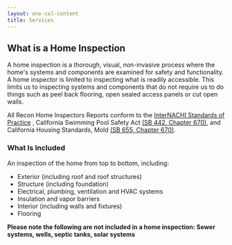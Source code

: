 ```yaml
---
layout: one-col-content
title: Services
---
```


## What is a Home Inspection

A home inspection is a thorough, visual, non-invasive process where the home's systems and components are examined for safety and functionality. A home inspector is limited to inspecting what is readily accessible. This limits us to inspecting systems and components that do not require us to do things such as peel back flooring, open sealed access panels or cut open walls.

All Recon Home Inspectors Reports conform to the [InterNACHI Standards of Practice](url) , California Swimming Pool Safety Act [(SB 442, Chapter 670)](url), and California Housing Standards, Mold [(SB 655, Chapter 670)](url).

### What Is Included

An inspection of the home from top to bottom, including:
- Exterior (including roof and roof structures)
- Structure (including foundation)
- Electrical, plumbing, ventilation and HVAC systems
- Insulation and vapor barriers
- Interior (including walls and fixtures)
- Flooring

**Please note the following are not included in a home inspection: Sewer systems, wells, septic tanks, solar systems**

